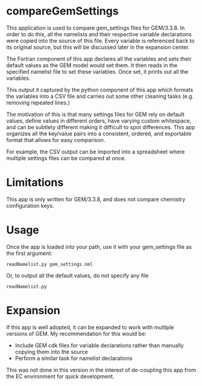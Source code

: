 compareGemSettings
==================

This application is used to compare gem_settings files for GEM/3.3.8.  In order to do this,
all the namelists and their respective variable declarations were copied into the source
of this file.  Every variable is referenced back to its original source, but this will be
discussed later in the expansion center.

The Fortran component of this app declares all the variables and sets their default values
as the GEM model would set them.  It then reads in the specified namelist file to set these
variables.  Once set, it prints out all the variables.

This output it captured by the python component of this app which formats the variables into a
CSV file and carries out some other cleaning tasks (e.g. removing repeated lines.)

The motivation of this is that many settings files for GEM rely on default values, define values
in different orders, have varying custom whitespace, and can be subtlety different making it
difficult to spot differences.  This app organizes all the key/value pairs into a consistent,
ordered, and exportable format that allows for easy comparison.

For example, the CSV output can be imported into a spreadsheet where multiple settings files
can be compared at once.

Limitations
===========

This app is only written for GEM/3.3.8, and does not compare chemistry configuration keys.

Usage
=====

Once the app is loaded into your path, use it with your gem_settings file as the first argument:

    readNamelist.py gem_settings.nml

Or, to output all the default values, do not specify any file

    readNamelist.py

Expansion
=========

If this app is well adopted, it can be expanded to work with multiple versions of GEM. My
recommendation for this would be:

- Include GEM cdk files for variable declarations rather than manually copying them into
  the source
- Perform a similar task for namelist declarations

This was not done in this version in the interest of de-coupling this app from the EC
environment for quick development.
